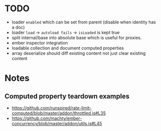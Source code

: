 # TODO

* loader `enabled` which can be set from parent (disable when identity has a doc)
* loader `load` -> `autoload fails` -> `isLoaded` is kept true
* split internal/base into absolute base which is useful for proxies.
* ember inspector integration
* loadable collection and document computed properties
* array deserialize should diff existing content not just clear existing content

# Notes

## Computed property teardown examples

* https://github.com/runspired/rate-limit-computed/blob/master/addon/throttled.js#L35
* https://github.com/machty/ember-concurrency/blob/master/addon/utils.js#L45
